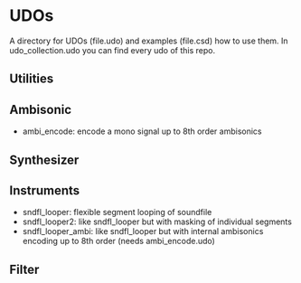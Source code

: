 # UDOs
A directory for UDOs (file.udo) and examples (file.csd) how to use
them. In udo_collection.udo you can find every udo of this repo.

## Utilities

## Ambisonic
- ambi_encode: encode a mono signal up to 8th order ambisonics

## Synthesizer

## Instruments
- sndfl_looper: flexible segment looping of soundfile	
- sndfl_looper2: like sndfl_looper but with masking of individual
segments
- sndfl_looper_ambi: like sndfl_looper but with internal ambisonics
encoding up to 8th order (needs ambi_encode.udo)

## Filter 